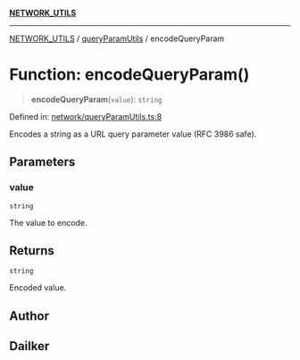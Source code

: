 [**NETWORK_UTILS**](../../README.md)

***

[NETWORK_UTILS](../../README.md) / [queryParamUtils](../README.md) / encodeQueryParam

# Function: encodeQueryParam()

> **encodeQueryParam**(`value`): `string`

Defined in: [network/queryParamUtils.ts:8](https://github.com/dailker/everyutil/blob/26e2bb73429918cf0d08899e9efd90b82a42c92e/src/network/queryParamUtils.ts#L8)

Encodes a string as a URL query parameter value (RFC 3986 safe).

## Parameters

### value

`string`

The value to encode.

## Returns

`string`

Encoded value.

## Author

## Dailker
